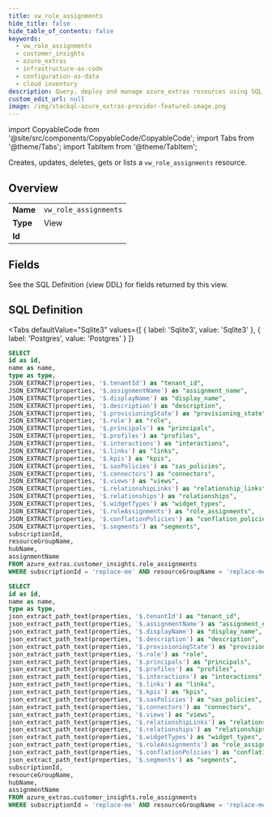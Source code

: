```yaml
--- 
title: vw_role_assignments
hide_title: false
hide_table_of_contents: false
keywords:
  - vw_role_assignments
  - customer_insights
  - azure_extras
  - infrastructure-as-code
  - configuration-as-data
  - cloud inventory
description: Query, deploy and manage azure_extras resources using SQL
custom_edit_url: null
image: /img/stackql-azure_extras-provider-featured-image.png
---
```


import CopyableCode from '@site/src/components/CopyableCode/CopyableCode';
import Tabs from '@theme/Tabs';
import TabItem from '@theme/TabItem';

Creates, updates, deletes, gets or lists a <code>vw_role_assignments</code> resource.

## Overview
<table><tbody>
<tr><td><b>Name</b></td><td><code>vw_role_assignments</code></td></tr>
<tr><td><b>Type</b></td><td>View</td></tr>
<tr><td><b>Id</b></td><td><CopyableCode code="azure_extras.customer_insights.vw_role_assignments" /></td></tr>
</tbody></table>

## Fields

See the SQL Definition (view DDL) for fields returned by this view.

## SQL Definition

<Tabs
defaultValue="Sqlite3"
values={[
{ label: 'Sqlite3', value: 'Sqlite3' },
{ label: 'Postgres', value: 'Postgres' }
]}
>
<TabItem value="Sqlite3">

```sql
SELECT
id as id,
name as name,
type as type,
JSON_EXTRACT(properties, '$.tenantId') as "tenant_id",
JSON_EXTRACT(properties, '$.assignmentName') as "assignment_name",
JSON_EXTRACT(properties, '$.displayName') as "display_name",
JSON_EXTRACT(properties, '$.description') as "description",
JSON_EXTRACT(properties, '$.provisioningState') as "provisioning_state",
JSON_EXTRACT(properties, '$.role') as "role",
JSON_EXTRACT(properties, '$.principals') as "principals",
JSON_EXTRACT(properties, '$.profiles') as "profiles",
JSON_EXTRACT(properties, '$.interactions') as "interactions",
JSON_EXTRACT(properties, '$.links') as "links",
JSON_EXTRACT(properties, '$.kpis') as "kpis",
JSON_EXTRACT(properties, '$.sasPolicies') as "sas_policies",
JSON_EXTRACT(properties, '$.connectors') as "connectors",
JSON_EXTRACT(properties, '$.views') as "views",
JSON_EXTRACT(properties, '$.relationshipLinks') as "relationship_links",
JSON_EXTRACT(properties, '$.relationships') as "relationships",
JSON_EXTRACT(properties, '$.widgetTypes') as "widget_types",
JSON_EXTRACT(properties, '$.roleAssignments') as "role_assignments",
JSON_EXTRACT(properties, '$.conflationPolicies') as "conflation_policies",
JSON_EXTRACT(properties, '$.segments') as "segments",
subscriptionId,
resourceGroupName,
hubName,
assignmentName
FROM azure_extras.customer_insights.role_assignments
WHERE subscriptionId = 'replace-me' AND resourceGroupName = 'replace-me' AND hubName = 'replace-me';
```

</TabItem>
<TabItem value="Postgres">

```sql
SELECT
id as id,
name as name,
type as type,
json_extract_path_text(properties, '$.tenantId') as "tenant_id",
json_extract_path_text(properties, '$.assignmentName') as "assignment_name",
json_extract_path_text(properties, '$.displayName') as "display_name",
json_extract_path_text(properties, '$.description') as "description",
json_extract_path_text(properties, '$.provisioningState') as "provisioning_state",
json_extract_path_text(properties, '$.role') as "role",
json_extract_path_text(properties, '$.principals') as "principals",
json_extract_path_text(properties, '$.profiles') as "profiles",
json_extract_path_text(properties, '$.interactions') as "interactions",
json_extract_path_text(properties, '$.links') as "links",
json_extract_path_text(properties, '$.kpis') as "kpis",
json_extract_path_text(properties, '$.sasPolicies') as "sas_policies",
json_extract_path_text(properties, '$.connectors') as "connectors",
json_extract_path_text(properties, '$.views') as "views",
json_extract_path_text(properties, '$.relationshipLinks') as "relationship_links",
json_extract_path_text(properties, '$.relationships') as "relationships",
json_extract_path_text(properties, '$.widgetTypes') as "widget_types",
json_extract_path_text(properties, '$.roleAssignments') as "role_assignments",
json_extract_path_text(properties, '$.conflationPolicies') as "conflation_policies",
json_extract_path_text(properties, '$.segments') as "segments",
subscriptionId,
resourceGroupName,
hubName,
assignmentName
FROM azure_extras.customer_insights.role_assignments
WHERE subscriptionId = 'replace-me' AND resourceGroupName = 'replace-me' AND hubName = 'replace-me';
```

</TabItem>
</Tabs>
